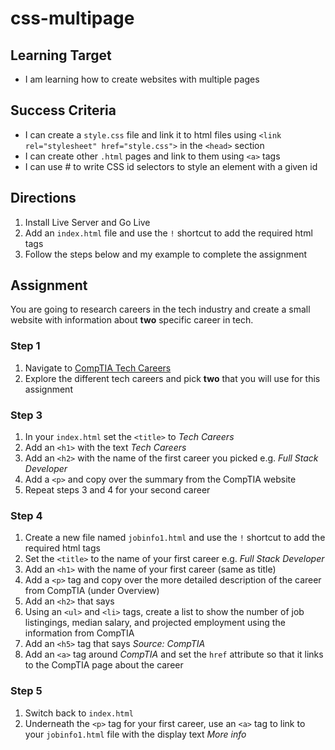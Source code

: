 # css-multipage

## Learning Target
- I am learning how to create websites with multiple pages

## Success Criteria
- I can create a ```style.css``` file and link it to html files using ```<link rel="stylesheet" href="style.css">``` in the ```<head>``` section
- I can create other ```.html``` pages and link to them using ```<a>``` tags
- I can use # to write CSS id selectors to style an element with a given id



## Directions
1. Install Live Server and Go Live
2. Add an ```index.html``` file and use the ```!``` shortcut to add the required html tags
3. Follow the steps below and my example to complete the assignment

## Assignment
You are going to research careers in the tech industry and create a small website with information about **two** specific career in tech.

### Step 1
1. Navigate to [CompTIA Tech Careers](https://www.comptia.org/en-us/explore-careers/job-roles/?page=1&category=all)
2. Explore the different tech careers and pick **two** that you will use for this assignment

### Step 3
1. In your ```index.html``` set the ```<title>``` to *Tech Careers*
2. Add an ```<h1>``` with the text *Tech Careers*
3. Add an ```<h2>``` with the name of the first career you picked e.g. *Full Stack Developer*
4. Add a ```<p>``` and copy over the summary from the CompTIA website
5. Repeat steps 3 and 4 for your second career

### Step 4
1. Create a new file named ```jobinfo1.html``` and use the ```!``` shortcut to add the required html tags
2. Set the ```<title>``` to the name of your first career e.g. *Full Stack Developer*
3. Add an ```<h1>``` with the name of your first career (same as title)
4. Add a ```<p>``` tag and copy over the more detailed description of the career from CompTIA (under Overview)
5. Add an ```<h2>``` that says 
6. Using an ```<ul>``` and ```<li>``` tags, create a list to show the number of job listingings, median salary, and projected employment using the information from CompTIA
7. Add an ```<h5>``` tag that says *Source: CompTIA*
8. Add an ```<a>``` tag around *CompTIA* and set the ```href``` attribute so that it links to the CompTIA page about the career

### Step 5
1. Switch back to ```index.html```
2. Underneath the ```<p>``` tag for your first career, use an ```<a>``` tag to link to your ```jobinfo1.html``` file with the display text *More info*
